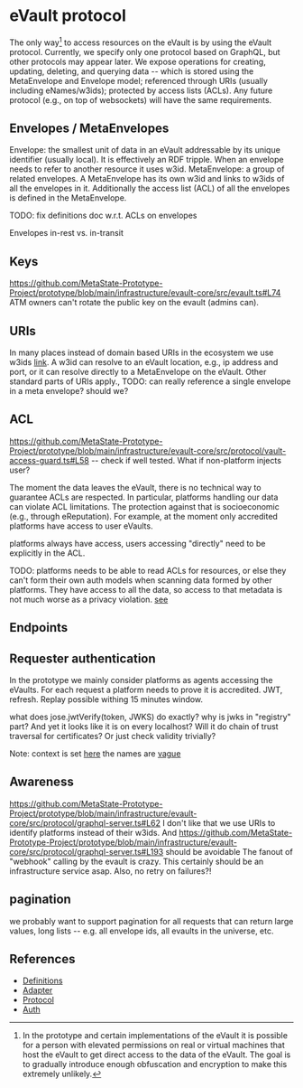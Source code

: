 # eVault protocol

The only way[^1] to access resources on the eVault is by using the eVault protocol.
Currently, we specify only one protocol based on GraphQL, but other protocols may appear later.
We expose operations for creating, updating, deleting, and querying data -- which is stored using the MetaEnvelope and Envelope model; referenced through URIs (usually including eNames/w3ids); protected by access lists (ACLs). Any future protocol (e.g., on top of websockets) will have the same requirements.

## Envelopes / MetaEnvelopes

Envelope: the smallest unit of data in an eVault addressable by its unique identifier (usually local). It is effectively an RDF tripple. When an envelope needs to refer to another resource it uses w3id.
MetaEnvelope: a group of related envelopes. A MetaEnvelope has its own w3id and links to w3ids of all the envelopes in it. Additionally the access list (ACL) of all the envelopes is defined in the MetaEnvelope.

TODO: fix definitions doc w.r.t. ACLs on envelopes

Envelopes in-rest vs. in-transit

## Keys
https://github.com/MetaState-Prototype-Project/prototype/blob/main/infrastructure/evault-core/src/evault.ts#L74
ATM owners can't rotate the public key on the evault (admins can).

## URIs
In many places instead of domain based URIs in the ecosystem we use w3ids [link](link). A w3id can resolve to an eVault location, e.g., ip address and port, or it can resolve directly to a MetaEnvelope on the eVault. Other standard parts of URIs apply., 
TODO: can really reference a single envelope in a meta envelope? should we?

## ACL


https://github.com/MetaState-Prototype-Project/prototype/blob/main/infrastructure/evault-core/src/protocol/vault-access-guard.ts#L58 -- check if well tested. What if non-platform injects user?

The moment the data leaves the eVault, there is no technical way to guarantee ACLs are respected. In particular, platforms handling our data can violate ACL limitations. The protection against that is socioeconomic (e.g., through eReputation). For example, at the moment only accredited platforms have access to user eVaults.

platforms always have access, users accessing "directly" need to be explicitly in the ACL.

TODO: platforms needs to be able to read ACLs for  resources, or else they can't form their own auth models when scanning data formed by other platforms. They have access to all the data, so access to that metadata is not much worse as a privacy violation. [see](https://github.com/MetaState-Prototype-Project/prototype/issues/351)

## Endpoints

## Requester authentication
In the prototype we mainly consider platforms as agents accessing the eVaults.
For each request a platform needs to prove it is accredited.
JWT, refresh. Replay possible withing 15 minutes window.

what does jose.jwtVerify(token, JWKS) do exactly? why is jwks in "registry" part? And yet it looks like it is on every localhost? Will it do chain of trust traversal for certificates? Or just check validity trivially?

Note: context is set [here](https://github.com/MetaState-Prototype-Project/prototype/blob/main/infrastructure/evault-core/src/protocol/graphql-server.ts#L298) the names are [vague](https://github.com/MetaState-Prototype-Project/prototype/issues/353)

[^1]: In the prototype and certain implementations of the eVault it is possible for a person with elevated permissions on real or virtual machines that host the eVault to get direct access to the data of the eVault. The goal is to gradually introduce enough obfuscation and encryption to make this extremely unlikely.

## Awareness
https://github.com/MetaState-Prototype-Project/prototype/blob/main/infrastructure/evault-core/src/protocol/graphql-server.ts#L62
I don't like that we use URIs to identify platforms instead of their w3ids. And https://github.com/MetaState-Prototype-Project/prototype/blob/main/infrastructure/evault-core/src/protocol/graphql-server.ts#L193 should be avoidable
The fanout of "webhook" calling by the evault is crazy. This certainly should be an infrastructure service asap. Also, no retry on failures?!

## pagination
we probably want to support pagination for all requests that can return large values, long lists -- e.g. all envelope ids, all evaults in the universe, etc.

## References
* [Definitions](https://izi.synology.me:792/oo/r/10oUxriiBS7uiWfga7LMq0zDaFNWIaFa)
* [Adapter](https://izi.synology.me:792/oo/r/12tKk7UaMYtndluuLWcDyWXkE22DeS92)
* [Protocol](https://izi.synology.me:792/oo/r/14D44eyiOiPZuqTtCspAlCdawk3TaKNh)
* [Auth](https://izi.synology.me:792/oo/r/13RpvpLDbNmrATjH7L9V1MJiBWZU9UzI#heading_id=VxPajDzE1b)
